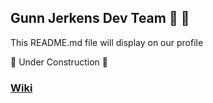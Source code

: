 ## Gunn Jerkens Dev Team 🔫 🥒

This README.md file will display on our profile 

🚧 Under Construction 🚧

### [Wiki](https://github.com/GunnJerkens/wiki/blob/main/Home.md)
